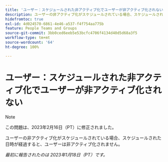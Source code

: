```yaml
---
title: 'ユーザー：スケジュールされた非アクティブ化でユーザーが非アクティブ化されない'
description: ユーザーの非アクティブ化がスケジュールされている場合、スケジュールされた日時が経過すると、ユーザーは非アクティブ化されません。
hidefromtoc: true
exl-id: 4d024570-6861-4e46-a537-f4f754aa775b
feature: People Teams and Groups
source-git-commit: 3bb0ced6eeb5e53bcfc4706f4134d40d5d68a3f5
workflow-type: tm+mt
source-wordcount: '64'
ht-degree: 100%

---
```


# ユーザー：スケジュールされた非アクティブ化でユーザーが非アクティブ化されない

>[!NOTE]
>
>この問題は、2023年2月16日（PT）に修正されました。

ユーザーの非アクティブ化がスケジュールされている場合、スケジュールされた日時が経過すると、ユーザーは非アクティブ化されません。

_最初に報告されたのは 2023年1月18日（PT）です。_
